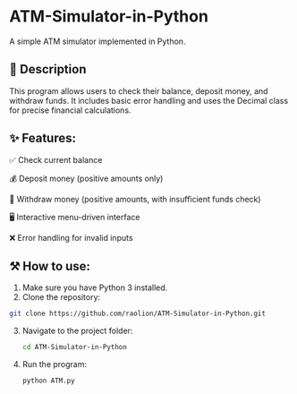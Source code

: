 # ATM-Simulator-in-Python
A simple ATM simulator implemented in Python.

## 📜 Description
This program allows users to check their balance, deposit money, and withdraw funds. It includes basic error handling and uses the Decimal class for precise financial calculations.

## ✨ Features:
✅ Check current balance

💰 Deposit money (positive amounts only)

💸 Withdraw money (positive amounts, with insufficient funds check)

🖥️ Interactive menu-driven interface

❌ Error handling for invalid inputs
  
## ⚒️ How to use:
1. Make sure you have Python 3 installed.
2. Clone the repository:
  ```bash
  git clone https://github.com/raolion/ATM-Simulator-in-Python.git
  ```
3. Navigate to the project folder:
   ```bash
   cd ATM-Simulator-in-Python
   ```
4. Run the program:
   ```bash
   python ATM.py
   ```
